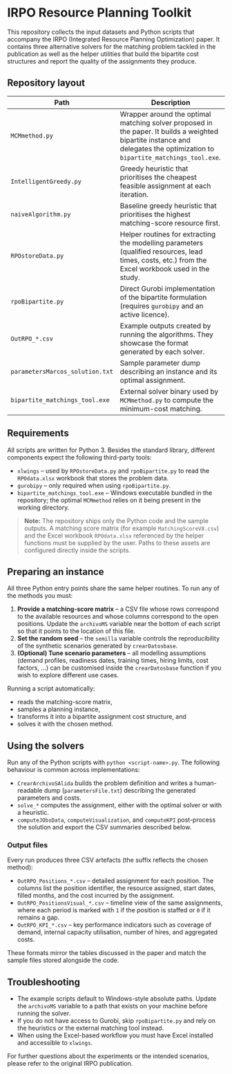 # IRPO Resource Planning Toolkit

This repository collects the input datasets and Python scripts that accompany the
IRPO (Integrated Resource Planning Optimization) paper.  It contains three
alternative solvers for the matching problem tackled in the publication as well
as the helper utilities that build the bipartite cost structures and report the
quality of the assignments they produce.

## Repository layout

| Path | Description |
|------|-------------|
| `MCMmethod.py` | Wrapper around the optimal matching solver proposed in the paper.  It builds a weighted bipartite instance and delegates the optimization to `bipartite_matchings_tool.exe`. |
| `IntelligentGreedy.py` | Greedy heuristic that prioritises the cheapest feasible assignment at each iteration. |
| `naiveAlgorithm.py` | Baseline greedy heuristic that prioritises the highest matching-score resource first. |
| `RPOstoreData.py` | Helper routines for extracting the modelling parameters (qualified resources, lead times, costs, etc.) from the Excel workbook used in the study. |
| `rpoBipartite.py` | Direct Gurobi implementation of the bipartite formulation (requires `gurobipy` and an active licence). |
| `OutRPO_*.csv` | Example outputs created by running the algorithms.  They showcase the format generated by each solver. |
| `parametersMarcos_solution.txt` | Sample parameter dump describing an instance and its optimal assignment. |
| `bipartite_matchings_tool.exe` | External solver binary used by `MCMmethod.py` to compute the minimum-cost matching. |

## Requirements

All scripts are written for Python 3.  Besides the standard library, different
components expect the following third-party tools:

* `xlwings` – used by `RPOstoreData.py` and `rpoBipartite.py` to read the
  `RPOdata.xlsx` workbook that stores the problem data.
* `gurobipy` – only required when using `rpoBipartite.py`.
* `bipartite_matchings_tool.exe` – Windows executable bundled in the repository;
  the optimal `MCMmethod` relies on it being present in the working directory.

> **Note:** The repository ships only the Python code and the sample outputs.  A
> matching score matrix (for example `MatchingScoreV8.csv`) and the Excel
> workbook `RPOdata.xlsx` referenced by the helper functions must be supplied by
> the user.  Paths to these assets are configured directly inside the scripts.

## Preparing an instance

All three Python entry points share the same helper routines.  To run any of the
methods you must:

1. **Provide a matching-score matrix** – a CSV file whose rows correspond to the
   available resources and whose columns correspond to the open positions.
   Update the `archivoMS` variable near the bottom of each script so that it
   points to the location of this file.
2. **Set the random seed** – the `semilla` variable controls the reproducibility
   of the synthetic scenarios generated by `crearDatosbase`.
3. **(Optional) Tune scenario parameters** – all modelling assumptions (demand
   profiles, readiness dates, training times, hiring limits, cost factors, …)
   can be customised inside the `crearDatosbase` function if you wish to explore
   different use cases.

Running a script automatically:

* reads the matching-score matrix,
* samples a planning instance,
* transforms it into a bipartite assignment cost structure, and
* solves it with the chosen method.

## Using the solvers

Run any of the Python scripts with `python <script-name>.py`.  The following
behaviour is common across implementations:

* `CrearArchivoSAlida` builds the problem definition and writes a human-readable
  dump (`parametersFile.txt`) describing the generated parameters and costs.
* `solve_*` computes the assignment, either with the optimal solver or with a
  heuristic.
* `computeJObsData`, `computeVisualization`, and `computeKPI` post-process the
  solution and export the CSV summaries described below.

### Output files

Every run produces three CSV artefacts (the suffix reflects the chosen method):

* `OutRPO_Positions_*.csv` – detailed assignment for each position.  The columns
  list the position identifier, the resource assigned, start dates, filled
  months, and the cost incurred by the assignment.
* `OutRPO_PositionsVisual_*.csv` – timeline view of the same assignments, where
  each period is marked with `1` if the position is staffed or `0` if it remains
  a gap.
* `OutRPO_KPI_*.csv` – key performance indicators such as coverage of demand,
  internal capacity utilisation, number of hires, and aggregated costs.

These formats mirror the tables discussed in the paper and match the sample
files stored alongside the code.

## Troubleshooting

* The example scripts default to Windows-style absolute paths.  Update the
  `archivoMS` variable to a path that exists on your machine before running the
  solver.
* If you do not have access to Gurobi, skip `rpoBipartite.py` and rely on the
  heuristics or the external matching tool instead.
* When using the Excel-based workflow you must have Excel installed and
  accessible to `xlwings`.

For further questions about the experiments or the intended scenarios, please
refer to the original IRPO publication.

